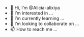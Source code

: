 - 👋 Hi, I’m @Alicia-alixiya
- 👀 I’m interested in ...
- 🌱 I’m currently learning ...
- 💞️ I’m looking to collaborate on ...
- 📫 How to reach me ...

<!---
Alicia-alixiya/Alicia-alixiya is a ✨ special ✨ repository because its `README.md` (this file) appears on your GitHub profile.
You can click the Preview link to take a look at your changes.
--->
